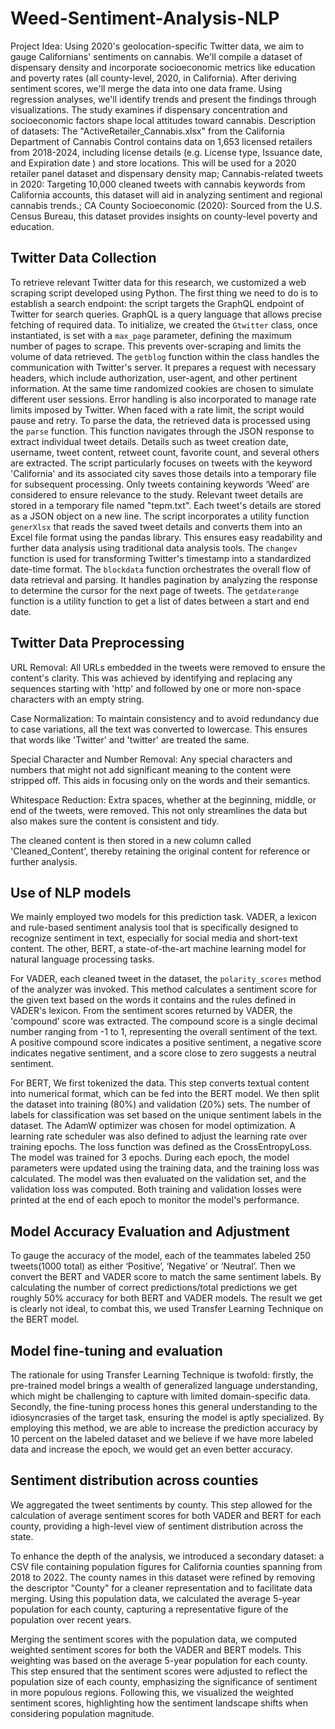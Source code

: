 # Weed-Sentiment-Analysis-NLP

Project Idea: Using 2020's geolocation-specific Twitter data, we aim to gauge Californians' sentiments on cannabis. We'll compile a dataset of dispensary density and incorporate socioeconomic metrics like education and poverty rates (all county-level, 2020, in California). After deriving sentiment scores, we'll merge the data into one data frame. Using regression analyses, we'll identify trends and present the findings through visualizations. The study examines if dispensary concentration and socioeconomic factors shape local attitudes toward cannabis.
Description of datasets: The "ActiveRetailer_Cannabis.xlsx" from the California Department of Cannabis Control contains data on 1,653 licensed retailers from 2018-2024, including license details (e.g. License type, Issuance date, and Expiration date ) and store locations. This will be used for a 2020 retailer panel dataset and dispensary density map; Cannabis-related tweets in 2020: Targeting 10,000 cleaned tweets with cannabis keywords from California accounts, this dataset will aid in analyzing sentiment and regional cannabis trends.; CA County Socioeconomic (2020): Sourced from the U.S. Census Bureau, this dataset provides insights on county-level poverty and education.

## Twitter Data Collection 

To retrieve relevant Twitter data for this research, we customized a web scraping script developed using Python. The first thing we need to do is to establish a search endpoint: the script targets the GraphQL endpoint of Twitter for search queries. GraphQL is a query language that allows precise fetching of required data. To initialize, we created the `Gtwitter` class, once instantiated, is set with a `max_page` parameter, defining the maximum number of pages to scrape. This prevents over-scraping and limits the volume of data retrieved. The `getblog` function within the class handles the communication with Twitter's server. It prepares a request with necessary headers, which include authorization, user-agent, and other pertinent information. At the same time randomized cookies are chosen to simulate different user sessions. Error handling is also incorporated to manage rate limits imposed by Twitter. When faced with a rate limit, the script would pause and retry. To parse the data, the retrieved data is processed using the `parse` function. This function navigates through the JSON response to extract individual tweet details. Details such as tweet creation date, username, tweet content, retweet count, favorite count, and several others are extracted. The script particularly focuses on tweets with the keyword 'California' and its associated city saves those details into a temporary file for subsequent processing. Only tweets containing keywords ‘Weed’ are considered to ensure relevance to the study. Relevant tweet details are stored in a temporary file named "tepm.txt". Each tweet's details are stored as a JSON object on a new line. The script incorporates a utility function `generXlsx` that reads the saved tweet details and converts them into an Excel file format using the pandas library. This ensures easy readability and further data analysis using traditional data analysis tools. The `changev` function is used for transforming Twitter's timestamp into a standardized date-time format. The `blockdata` function orchestrates the overall flow of data retrieval and parsing. It handles pagination by analyzing the response to determine the cursor for the next page of tweets. The `getdaterange` function is a utility function to get a list of dates between a start and end date. 

## Twitter Data Preprocessing 

URL Removal: All URLs embedded in the tweets were removed to ensure the content's clarity. This was achieved by identifying and replacing any sequences starting with 'http' and followed by one or more non-space characters with an empty string.

Case Normalization: To maintain consistency and to avoid redundancy due to case variations, all the text was converted to lowercase. This ensures that words like 'Twitter' and 'twitter' are treated the same.

Special Character and Number Removal: Any special characters and numbers that might not add significant meaning to the content were stripped off. This aids in focusing only on the words and their semantics.

Whitespace Reduction: Extra spaces, whether at the beginning, middle, or end of the tweets, were removed. This not only streamlines the data but also makes sure the content is consistent and tidy.

The cleaned content is then stored in a new column called 'Cleaned_Content', thereby retaining the original content for reference or further analysis.

## Use of NLP models
We mainly employed two models for this prediction task. VADER, a lexicon and rule-based sentiment analysis tool that is specifically designed to recognize sentiment in text, especially for social media and short-text content. The other, BERT, a state-of-the-art machine learning model for natural language processing tasks. 

For VADER, each cleaned tweet in the dataset, the `polarity_scores` method of the analyzer was invoked. This method calculates a sentiment score for the given text based on the words it contains and the rules defined in VADER's lexicon. From the sentiment scores returned by VADER, the 'compound' score was extracted. The compound score is a single decimal number ranging from -1 to 1, representing the overall sentiment of the text. A positive compound score indicates a positive sentiment, a negative score indicates negative sentiment, and a score close to zero suggests a neutral sentiment.

For BERT, We first tokenized the data. This step converts textual content into numerical format, which can be fed into the BERT model. We then split the dataset into training (80%) and validation (20%) sets. The number of labels for classification was set based on the unique sentiment labels in the dataset. The AdamW optimizer was chosen for model optimization. A learning rate scheduler was also defined to adjust the learning rate over training epochs. The loss function was defined as the CrossEntropyLoss. The model was trained for 3 epochs. During each epoch, the model parameters were updated using the training data, and the training loss was calculated. The model was then evaluated on the validation set, and the validation loss was computed. Both training and validation losses were printed at the end of each epoch to monitor the model's performance.

## Model Accuracy Evaluation and Adjustment 
To gauge the accuracy of the model, each of the teammates labeled 250 tweets(1000 total) as either ‘Positive’, ‘Negative’ or ‘Neutral’. Then we convert the BERT and VADER score to match the same sentiment labels. By calculating the number of correct predictions/total predictions we get roughly 50% accuracy for both BERT and VADER models.  The result we get is clearly not ideal, to combat this, we used Transfer Learning Technique on the BERT model. 

## Model fine-tuning and evaluation
The rationale for using Transfer Learning Technique is twofold: firstly, the pre-trained model brings a wealth of generalized language understanding, which might be challenging to capture with limited domain-specific data. Secondly, the fine-tuning process hones this general understanding to the idiosyncrasies of the target task, ensuring the model is aptly specialized. By employing this method, we are able to increase the prediction accuracy by 10 percent on the labeled dataset and we believe if we have more labeled data and increase the epoch, we would get an even better accuracy.

## Sentiment distribution across counties 
We aggregated the tweet sentiments by county. This step allowed for the calculation of average sentiment scores for both VADER and BERT for each county, providing a high-level view of sentiment distribution across the state.

To enhance the depth of the analysis, we introduced a secondary dataset: a CSV file containing population figures for California counties spanning from 2018 to 2022. The county names in this dataset were refined by removing the descriptor "County" for a cleaner representation and to facilitate data merging. Using this population data, we calculated the average 5-year population for each county, capturing a representative figure of the population over recent years.

Merging the sentiment scores with the population data, we computed weighted sentiment scores for both the VADER and BERT models. This weighting was based on the average 5-year population for each county. This step ensured that the sentiment scores were adjusted to reflect the population size of each county, emphasizing the significance of sentiment in more populous regions. Following this, we visualized the weighted sentiment scores, highlighting how the sentiment landscape shifts when considering population magnitude.
